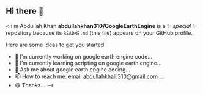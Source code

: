 ## Hi there 👋

< i m Abdullah Khan
**abdullahkhan310/GoogleEarthEngine** is a ✨ _special_ ✨ repository because its `README.md` (this file) appears on your GitHub profile.

Here are some ideas to get you started:

- 🔭 I’m currently working on google earth engine code...
- 🌱 I’m currently learning scripting on google earth engine...
- 💬 Ask me about google earth engine coding...
- 📫 How to reach me: email abdullahkhalil310@gmail.com  ...
- 😄 Thanks...
-->
